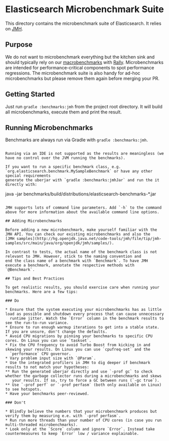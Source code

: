 # Elasticsearch Microbenchmark Suite

This directory contains the microbenchmark suite of Elasticsearch. It relies on [JMH](http://openjdk.java.net/projects/code-tools/jmh/).

## Purpose

We do not want to microbenchmark everything but the kitchen sink and should typically rely on our 
[macrobenchmarks](https://elasticsearch-benchmarks.elastic.co/app/kibana#/dashboard/Nightly-Benchmark-Overview) with 
[Rally](http://github.com/elastic/rally). Microbenchmarks are intended for performance-critical components to spot performance 
regressions. The microbenchmark suite is also handy for ad-hoc microbenchmarks but please remove them again before merging your PR.

## Getting Started

Just run `gradle :benchmarks:jmh` from the project root directory. It will build all microbenchmarks, execute them and print the result.

## Running Microbenchmarks

Benchmarks are always run via Gradle with `gradle :benchmarks:jmh`.
```
 
Running via an IDE is not supported as the results are meaningless (we have no control over the JVM running the benchmarks).

If you want to run a specific benchmark class, e.g. `org.elasticsearch.benchmark.MySampleBenchmark` or have any other special requirements 
generate the uberjar with `gradle :benchmarks:jmhJar` and run the it directly with:

```
java -jar benchmarks/build/distributions/elasticsearch-benchmarks-*.jar
```

JMH supports lots of command line parameters. Add `-h` to the command above for more information about the available command line options.

## Adding Microbenchmarks

Before adding a new microbenchmark, make yourself familiar with the JMH API. You can check our existing microbenchmarks and also the 
[JMH samples](http://hg.openjdk.java.net/code-tools/jmh/file/tip/jmh-samples/src/main/java/org/openjdk/jmh/samples/).

In contrast to tests, the actual name of the benchmark class is not relevant to JMH. However, stick to the naming convention and 
end the class name of a benchmark with `Benchmark`. To have JMH execute a benchmark, annotate the respective methods with `@Benchmark`.

## Tips and Best Practices

To get realistic results, you should exercise care when running your benchmarks. Here are a few tips:

### Do

* Ensure that the system executing your microbenchmarks has as little load as possible and shutdown every process that can cause unnecessary 
  runtime jitter. Watch the `Error` column in the benchmark results to see the run-to-run variance.
* Ensure to run enough warmup iterations to get into a stable state. If you are unsure, don't change the defaults.
* Avoid CPU migrations by pinning your benchmarks to specific CPU cores. On Linux you can use `taskset`.
* Fix the CPU frequency to avoid Turbo Boost from kicking in and skewing your results. On Linux you can use `cpufreq-set` and the 
  `performance` CPU governor.
* Vary problem input size with `@Param`.
* Use the integrated profilers in JMH to dig deeper if benchmark results to not match your hypotheses:
** Run the generated uberjar directly and use `-prof gc` to check whether the garbage collector runs during a microbenchmarks and skews 
   your results. If so, try to force a GC between runs (`-gc true`).
** Use `-prof perf` or `-prof perfasm` (both only available on Linux) to see hotspots.
* Have your benchmarks peer-reviewed.

### Don't

* Blindly believe the numbers that your microbenchmark produces but verify them by measuring e.e. with `-prof perfasm`.
* Run run more threads than your number of CPU cores (in case you run multi-threaded microbenchmarks).
* Look only at the `Score` column and ignore `Error`. Instead take countermeasures to keep `Error` low / variance explainable.